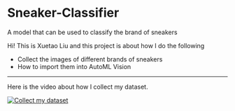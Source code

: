 # Sneaker-Classifier
A model that can be used to classify the brand of sneakers

Hi! This is Xuetao Liu and this project is about how I do the following
  * Collect the images of different brands of sneakers
  * How to import them into AutoML Vision
  
  ---
  
  Here is the video about how I collect my dataset.
  
  [![Collect my dataset](https://i.ibb.co/WWftRSv/2020-01-3116-28-49.png)](https://youtu.be/DMCR8EVWK7A "Collect my dataset")
  
